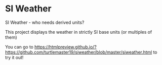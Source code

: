 # SI Weather
SI Weather - who needs derived units?

This project displays the weather in strictly SI base units (or multiples of them)

You can go to https://htmlpreview.github.io/?https://github.com/turtlemaster19/siweather/blob/master/siweather.html to try it out!
